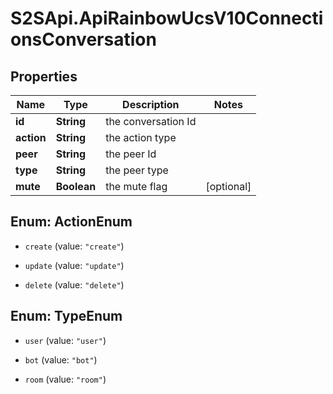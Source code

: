 # S2SApi.ApiRainbowUcsV10ConnectionsConversation

## Properties

Name | Type | Description | Notes
------------ | ------------- | ------------- | -------------
**id** | **String** | the conversation Id | 
**action** | **String** | the action type | 
**peer** | **String** | the peer Id | 
**type** | **String** | the peer type | 
**mute** | **Boolean** | the mute flag | [optional] 



## Enum: ActionEnum


* `create` (value: `"create"`)

* `update` (value: `"update"`)

* `delete` (value: `"delete"`)





## Enum: TypeEnum


* `user` (value: `"user"`)

* `bot` (value: `"bot"`)

* `room` (value: `"room"`)





